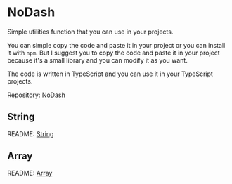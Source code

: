 # NoDash

Simple utilities function that you can use in your projects.

You can simple copy the code and paste it in your project or you can install it with `npm`. But I suggest you to copy the code and paste it in your project because it's a small library and you can modify it as you want.

The code is written in TypeScript and you can use it in your TypeScript projects.

Repository: [NoDash](https://github.com/HungTP-Play/nodash)

## String

README: [String](./src/string/STRING.md)

## Array

README: [Array](./src/array/ARRAY.md)

